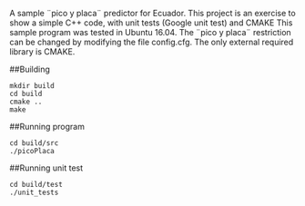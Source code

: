 A sample ¨pico y placa¨ predictor for Ecuador. This project is an exercise to show a simple C++ code, with unit tests (Google unit test) and CMAKE
This sample program was tested in Ubuntu 16.04.
The ¨pico y placa¨ restriction can be changed by modifying the file config.cfg.
The only external required library is CMAKE.

##Building

~~~
mkdir build
cd build
cmake ..
make
~~~

##Running program

~~~
cd build/src
./picoPlaca
~~~

##Running unit test

~~~
cd build/test
./unit_tests
~~~


